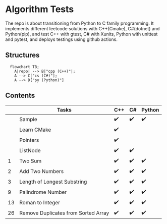 # Algorithm Tests
The repo is about transitioning from Python to C family programming. It implements different leetcode solutions with C++(Cmake), C#(dotnet) and Python(pip), and test C++ with gtest, C# with Xunits, Python with unittest and pytest, and deploys testings using github actions.

## Structures
```mermaid
  flowchart TB;
    A|repo| --> B|"cpp (C++)"|;
    A --> C["cs (C#)"];
    A --> D["py (Python)"]
```

## Contents
||Tasks|C++|C#|Python|
|---|---|---|---|---|
||Sample|:heavy_check_mark:|:heavy_check_mark:|:heavy_check_mark:|
||Learn CMake|:heavy_check_mark:|||
||Pointers|:heavy_check_mark:|||
||ListNode|:heavy_check_mark:|:heavy_check_mark:||
|1|Two Sum|:heavy_check_mark:|:heavy_check_mark:|:heavy_check_mark:|
|2|Add Two Numbers|:heavy_check_mark:|:heavy_check_mark:|:heavy_check_mark:|
|3|Length of Longest Substring|:heavy_check_mark:|:heavy_check_mark:|:heavy_check_mark:|
|9|Palindrome Number|:heavy_check_mark:|:heavy_check_mark:|:heavy_check_mark:|
|13|Roman to Integer|:heavy_check_mark:|:heavy_check_mark:|:heavy_check_mark:|
|26|Remove Duplicates from Sorted Array|:heavy_check_mark:|:heavy_check_mark:|:heavy_check_mark:|

